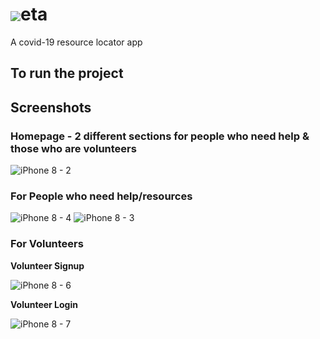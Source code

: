 # <img src="https://user-images.githubusercontent.com/64982040/132712803-83996a65-b9a5-4f6a-b9d0-8b007969cf7d.png" align="center"/>eta



A covid-19 resource locator app

## To run the project

## Screenshots

### Homepage - 2 different sections for people who need help & those who are volunteers

![iPhone 8 - 2](https://user-images.githubusercontent.com/64982040/132714099-ba352198-cbb7-4d75-81ae-98a87076469e.jpg)

### For People who need help/resources

![iPhone 8 - 4](https://user-images.githubusercontent.com/64982040/132714213-2633b687-42ac-413f-9865-a8bf037613b2.png) ![iPhone 8 - 3](https://user-images.githubusercontent.com/64982040/132714269-e6ae694b-3199-4219-aba6-a83266051e3a.png)


### For Volunteers

**Volunteer Signup**

![iPhone 8 - 6](https://user-images.githubusercontent.com/64982040/132714830-c5a81a55-6050-4c61-866d-1674203e654b.jpg)

**Volunteer Login**

![iPhone 8 - 7](https://user-images.githubusercontent.com/64982040/132715380-cee840f1-48c3-48d3-a302-04ba59e13688.png)

